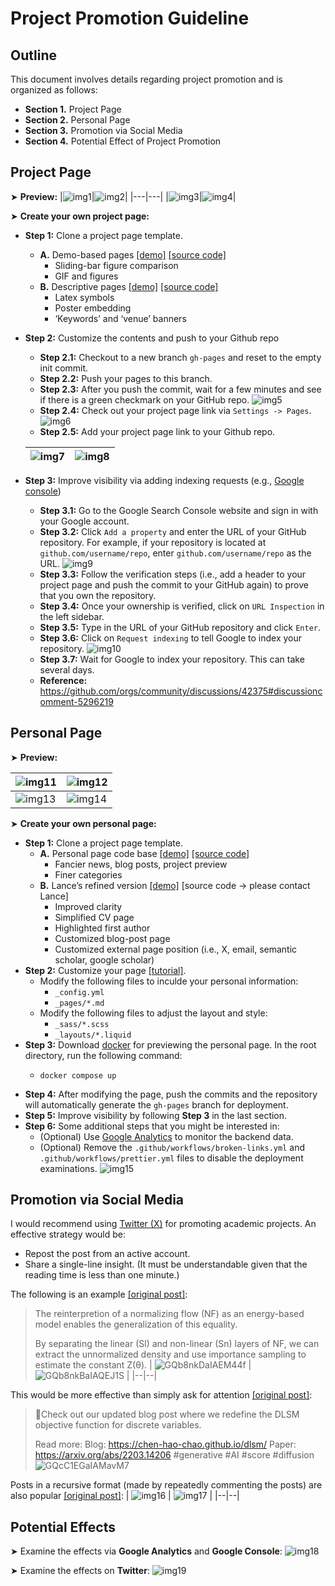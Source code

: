 # Project Promotion Guideline

## Outline

This document involves details regarding project promotion and is organized as follows:
- **Section 1.** Project Page
- **Section 2.** Personal Page
- **Section 3.** Promotion via Social Media
- **Section 4.** Potential Effect of Project Promotion

## Project Page
➤ **Preview:**
|![img1](https://hackmd.io/_uploads/rJj-L8rD0.png)|![img2](https://hackmd.io/_uploads/HyjWIUrPC.png)|
|---|---|
|![img3](https://hackmd.io/_uploads/r1iWLUHPC.png)|![img4](https://hackmd.io/_uploads/rJhbL8rwA.png)|

➤ **Create your own project page:**
- **Step 1:** Clone a project page template.
  - **A.** Demo-based pages [[demo]](https://nerfies.github.io/) [[source code]](https://github.com/nerfies/nerfies.github.io)
    - Sliding-bar figure comparison
    - GIF and figures
  - **B.** Descriptive pages [[demo]](https://chen-hao-chao.github.io/ebflow) [[source code]](https://github.com/chen-hao-chao/ebflow/tree/gh-pages)
    - Latex symbols
    - Poster embedding
    - ‘Keywords’ and ‘venue’ banners

- **Step 2:** Customize the contents and push to your Github repo
  - **Step 2.1:** Checkout to a new branch `gh-pages` and reset to the empty init commit.
  - **Step 2.2:** Push your pages to this branch.
  - **Step 2.3:** After you push the commit, wait for a few minutes and see if there is a green checkmark on your GitHub repo.
  ![img5](https://hackmd.io/_uploads/S1c1v8SDA.png)
  - **Step 2.4:** Check out your project page link via `Settings -> Pages`.
  ![img6](https://hackmd.io/_uploads/r1rMPLHP0.png)
  - **Step 2.5:** Add your project page link to your Github repo.
  
  | ![img7](https://hackmd.io/_uploads/rJQSvIBwA.png) | ![img8](https://hackmd.io/_uploads/B1cBwIHDA.png) |
  |--|--|

- **Step 3:** Improve visibility via adding indexing requests (e.g., [Google console](https://search.google.com/search-console/about))
  - **Step 3.1:** Go to the Google Search Console website and sign in with your Google account.
  - **Step 3.2:** Click `Add a property` and enter the URL of your GitHub repository. For example, if your repository is located at `github.com/username/repo`, enter `github.com/username/repo` as the URL.
  ![img9](https://hackmd.io/_uploads/B1jqGPBDA.png)
  - **Step 3.3:** Follow the verification steps (i.e., add a header to your project page and push the commit to your GitHub again) to prove that you own the repository.
  - **Step 3.4:** Once your ownership is verified, click on `URL Inspection` in the left sidebar.
  - **Step 3.5:** Type in the URL of your GitHub repository and click `Enter`.
  - **Step 3.6:** Click on `Request indexing` to tell Google to index your repository.
  ![img10](https://hackmd.io/_uploads/ryIxXDrPR.png)
  - **Step 3.7:** Wait for Google to index your repository. This can take several days.
  - **Reference:** https://github.com/orgs/community/discussions/42375#discussioncomment-5296219

## Personal Page
➤ **Preview:**

|![img11](https://hackmd.io/_uploads/ryIAdLrvC.png)|![img12](https://hackmd.io/_uploads/rkLAuLrDR.png)|
|---|---|
|![img13](https://hackmd.io/_uploads/HJU0u8rPR.png)|![img14](https://hackmd.io/_uploads/By80_USDC.png)|

➤ **Create your own personal page:**
  - **Step 1:** Clone a project page template.
    - **A.** Personal page code base [[demo]](https://alshedivat.github.io/al-folio/) [[source code]](https://github.com/alshedivat/al-folio)
      - Fancier news, blog posts, project preview
      - Finer categories
    - **B.** Lance’s refined version [[demo]](https://chen-hao-chao.github.io/) [source code -> please contact Lance]
      - Improved clarity
      - Simplified CV page
      - Highlighted first author
      - Customized blog-post page
      - Customized external page position (i.e., X, email, semantic scholar, google scholar)
  - **Step 2:** Customize your page [[tutorial]](https://github.com/alshedivat/al-folio/blob/master/CUSTOMIZE.md). 
    - Modify the following files to inculde your personal information:
      - `_config.yml`
      - `_pages/*.md`
    - Modify the following files to adjust the layout and style:
      - `_sass/*.scss`
      - `_layouts/*.liquid`
  - **Step 3:** Download [docker](https://www.docker.com/products/docker-desktop/) for previewing the personal page. In the root directory, run the following command:
      - ```
        docker compose up
        ```
  - **Step 4:** After modifying the page, push the commits and the repository will automatically generate the `gh-pages` branch for deployment.
  - **Step 5:** Improve visibility by following **Step 3** in the last section.
  - **Step 6:** Some additional steps that you might be interested in:
    - (Optional) Use [Google Analytics](https://marketingplatform.google.com/about/analytics/) to monitor the backend data.
    - (Optional) Remove the `.github/workflows/broken-links.yml` and `.github/workflows/prettier.yml` files to disable the deployment examinations.
    ![img15](https://hackmd.io/_uploads/HJKXEvBP0.png)

## Promotion via Social Media
I would recommend using [Twitter (X)](https://x.com/home) for promoting academic projects. An effective strategy would be:
- Repost the post from an active account.
- Share a single-line insight. (It must be understandable given that the reading time is less than one minute.)


The following is an example [[original post]](https://x.com/chenhao_chao/status/1803406463479759087):

> The reinterpretion of a normalizing flow (NF) as an energy-based model enables the generalization of this equality. 
>
> By separating the linear (Sl) and non-linear (Sn) layers of NF, we can extract the unnormalized density and use importance sampling to estimate the constant Z(θ).
> | ![GQb8nkDaIAEM44f](https://hackmd.io/_uploads/ryFLUPHD0.jpg) | ![GQb8nkBaIAQEJ1S](https://hackmd.io/_uploads/SyKULDHDA.jpg) |
> |--|--|

This would be more effective than simply ask for attention [[original post]](https://x.com/chenhao_chao/status/1803413388036550839):


> 📍Check out our updated blog post where we redefine the DLSM objective function for discrete variables.
>
> Read more:
> Blog: https://chen-hao-chao.github.io/dlsm/
> Paper: https://arxiv.org/abs/2203.14206
> #generative #AI #score #diffusion
> ![GQcC1EGaIAMavM7](https://hackmd.io/_uploads/HytMPDrDC.png)


Posts in a recursive format (made by repeatedly commenting the posts) are also popular [[original post]](https://x.com/du_yilun/status/1803055445906452774):
| ![img16](https://hackmd.io/_uploads/Bk4tDwHw0.png) | ![img17](https://hackmd.io/_uploads/SyK-_vSDR.png) |
|--|--|



## Potential Effects

➤ Examine the effects via **Google Analytics** and **Google Console**:
![img18](https://hackmd.io/_uploads/BkTXFDSDR.png)

➤ Examine the effects on **Twitter**:
![img19](https://hackmd.io/_uploads/rkGktPHDR.png)
